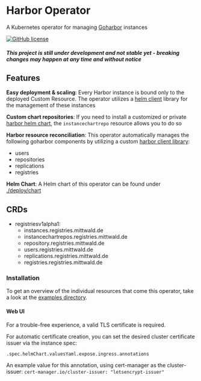 # Harbor Operator

A Kubernetes operator for managing [Goharbor](https://github.com/goharbor/harbor) instances

[![GitHub license](https://img.shields.io/github/license/mittwald/harbor-operator.svg)](https://github.com/mittwald/harbor-operator/blob/master/LICENSE)

##### This project is still under development and not stable yet - breaking changes may happen at any time and without notice
## Features

**Easy deployment & scaling**: Every Harbor instance is bound only to the deployed Custom Resource.
The operator utilizes a [helm client](https://github.com/mittwald/go-helm-client) library for the management of these instances

**Custom chart repositories**: If you need to install a customized or private [harbor helm chart](https://github.com/goharbor/harbor-helm), the `instancechartrepo` resource allows you to do so

**Harbor resource reconciliation**: This operator automatically manages the following goharbor components by utilizing a custom [harbor client library](https://github.com/mittwald/goharbor-client):

- users
- repositories
- replications
- registries

**Helm Chart**: A Helm chart of this operator can be found under [./deploy/chart](./deploy/chart)

## CRDs
- registriesv1alpha1:
    - instances.registries.mittwald.de
    - instancechartrepos.registries.mittwald.de
    - repository.registries.mittwald.de
    - users.registries.mittwald.de
    - replications.registries.mittwald.de
    - registries.registries.mittwald.de
    
### Installation
To get an overview of the individual resources that come this operator, take a look at the [examples directory](./examples).
 
#### Web UI
For a trouble-free experience, a valid TLS certificate is required.

For automatic certificate creation, you can set the desired cluster certificate issuer via the instance spec:
 
`.spec.helmChart.valuesYaml.expose.ingress.annotations`

An example value for this annotation, using cert-manager as the cluster-issuer: `cert-manager.io/cluster-issuer: "letsencrypt-issuer"`